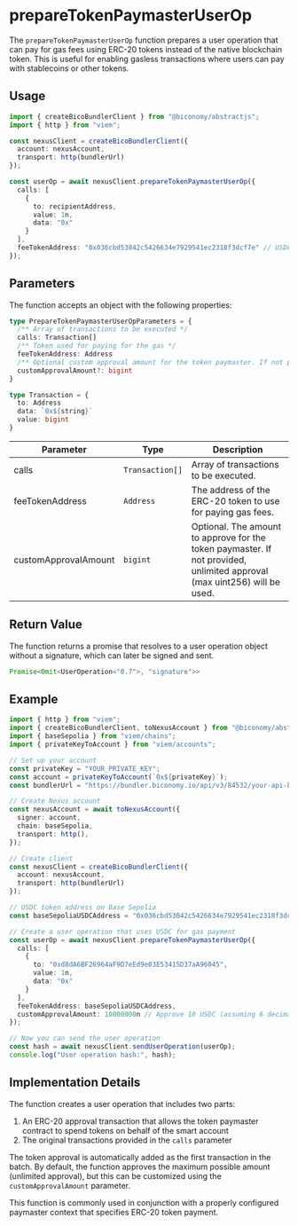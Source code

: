# prepareTokenPaymasterUserOp

The `prepareTokenPaymasterUserOp` function prepares a user operation that can pay for gas fees using ERC-20 tokens instead of the native blockchain token. This is useful for enabling gasless transactions where users can pay with stablecoins or other tokens.

## Usage

```typescript
import { createBicoBundlerClient } from "@biconomy/abstractjs";
import { http } from "viem";

const nexusClient = createBicoBundlerClient({
  account: nexusAccount,
  transport: http(bundlerUrl)
});

const userOp = await nexusClient.prepareTokenPaymasterUserOp({
  calls: [
    {
      to: recipientAddress,
      value: 1n,
      data: "0x"
    }
  ],
  feeTokenAddress: "0x036cbd53842c5426634e7929541ec2318f3dcf7e" // USDC on Base Sepolia
});
```

## Parameters

The function accepts an object with the following properties:

```typescript
type PrepareTokenPaymasterUserOpParameters = {
  /** Array of transactions to be executed */
  calls: Transaction[]
  /** Token used for paying for the gas */
  feeTokenAddress: Address
  /** Optional custom approval amount for the token paymaster. If not provided, max uint256 will be used */
  customApprovalAmount?: bigint
}

type Transaction = {
  to: Address
  data: `0x${string}`
  value: bigint
}
```

| Parameter | Type | Description |
| --- | --- | --- |
| calls | `Transaction[]` | Array of transactions to be executed. |
| feeTokenAddress | `Address` | The address of the ERC-20 token to use for paying gas fees. |
| customApprovalAmount | `bigint` | Optional. The amount to approve for the token paymaster. If not provided, unlimited approval (max uint256) will be used. |

## Return Value

The function returns a promise that resolves to a user operation object without a signature, which can later be signed and sent.

```typescript
Promise<Omit<UserOperation<"0.7">, "signature">>
```

## Example

```typescript
import { http } from "viem";
import { createBicoBundlerClient, toNexusAccount } from "@biconomy/abstractjs";
import { baseSepolia } from "viem/chains";
import { privateKeyToAccount } from "viem/accounts";

// Set up your account
const privateKey = "YOUR_PRIVATE_KEY";
const account = privateKeyToAccount(`0x${privateKey}`);
const bundlerUrl = "https://bundler.biconomy.io/api/v3/84532/your-api-key";

// Create Nexus account
const nexusAccount = await toNexusAccount({
  signer: account,
  chain: baseSepolia,
  transport: http(),
});

// Create client
const nexusClient = createBicoBundlerClient({
  account: nexusAccount,
  transport: http(bundlerUrl)
});

// USDC token address on Base Sepolia
const baseSepoliaUSDCAddress = "0x036cbd53842c5426634e7929541ec2318f3dcf7e";

// Create a user operation that uses USDC for gas payment
const userOp = await nexusClient.prepareTokenPaymasterUserOp({
  calls: [
    {
      to: "0xd8dA6BF26964aF9D7eEd9e03E53415D37aA96045",
      value: 1n,
      data: "0x"
    }
  ],
  feeTokenAddress: baseSepoliaUSDCAddress,
  customApprovalAmount: 10000000n // Approve 10 USDC (assuming 6 decimals)
});

// Now you can send the user operation
const hash = await nexusClient.sendUserOperation(userOp);
console.log("User operation hash:", hash);
```

## Implementation Details

The function creates a user operation that includes two parts:
1. An ERC-20 approval transaction that allows the token paymaster contract to spend tokens on behalf of the smart account
2. The original transactions provided in the `calls` parameter

The token approval is automatically added as the first transaction in the batch. By default, the function approves the maximum possible amount (unlimited approval), but this can be customized using the `customApprovalAmount` parameter.

This function is commonly used in conjunction with a properly configured paymaster context that specifies ERC-20 token payment. 